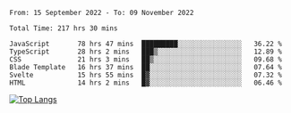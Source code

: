 <!--START_SECTION:waka-->

```text
From: 15 September 2022 - To: 09 November 2022

Total Time: 217 hrs 30 mins

JavaScript       78 hrs 47 mins  █████████░░░░░░░░░░░░░░░░   36.22 %
TypeScript       28 hrs 2 mins   ███▒░░░░░░░░░░░░░░░░░░░░░   12.89 %
CSS              21 hrs 3 mins   ██▒░░░░░░░░░░░░░░░░░░░░░░   09.68 %
Blade Template   16 hrs 37 mins  ██░░░░░░░░░░░░░░░░░░░░░░░   07.64 %
Svelte           15 hrs 55 mins  █▓░░░░░░░░░░░░░░░░░░░░░░░   07.32 %
HTML             14 hrs 2 mins   █▓░░░░░░░░░░░░░░░░░░░░░░░   06.46 %
```

<!--END_SECTION:waka-->

[![Top Langs](https://github-readme-stats.vercel.app/api/top-langs/?username=mikhael7&layout=compact&theme=rose_pine)](https://github.com/anuraghazra/github-readme-stats)

<!--
**mikhael7/mikhael7** is a ✨ _special_ ✨ repository because its `README.md` (this file) appears on your GitHub profile.

Here are some ideas to get you started:

- 🔭 I’m currently working on ...
- 🌱 I’m currently learning ...
- 👯 I’m looking to collaborate on ...
- 🤔 I’m looking for help with ...
- 💬 Ask me about ...
- 📫 How to reach me: ...
- 😄 Pronouns: ...
- ⚡ Fun fact: ...
-->


